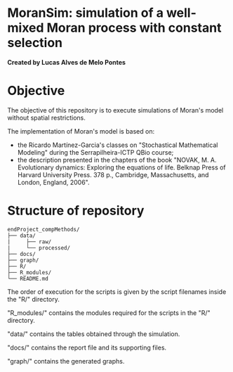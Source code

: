 # MoranSim: simulation of a well-mixed Moran process with constant selection
**Created by Lucas Alves de Melo Pontes**

# Objective

The objective of this repository is to execute simulations of Moran's model without spatial restrictions.

The implementation of Moran's model is based on:
* the Ricardo Martínez-Garcia's classes on "Stochastical Mathematical Modeling" during the Serrapilheira-ICTP QBio course;
* the description presented in the chapters of the book "NOVAK, M. A. Evolutionary dynamics: Exploring the equations of life. Belknap Press of Harvard University Press. 378 p., Cambridge, Massachusetts, and London, England, 2006".

# Structure of repository
```
endProject_compMethods/
├── data/
|     ├── raw/
|     └── processed/
├── docs/
├── graph/
├── R/
├── R_modules/
└── README.md
```
The order of execution for the scripts is given by the script filenames inside the "R/" directory.

"R_modules/" contains the modules required for the scripts in the "R/" directory.

"data/" contains the tables obtained through the simulation.

"docs/" contains the report file and its supporting files.

"graph/" contains the generated graphs.
